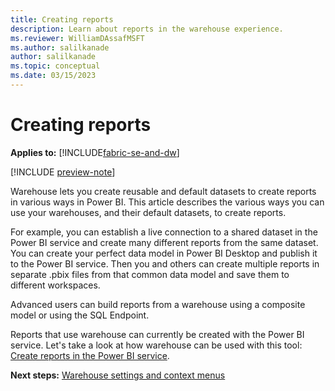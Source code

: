 ```yaml
---
title: Creating reports
description: Learn about reports in the warehouse experience.
ms.reviewer: WilliamDAssafMSFT
ms.author: salilkanade
author: salilkanade
ms.topic: conceptual
ms.date: 03/15/2023
---
```


# Creating reports

**Applies to:** [!INCLUDE[fabric-se-and-dw](includes/applies-to-version/fabric-se-and-dw.md)]

[!INCLUDE [preview-note](../includes/preview-note.md)]

Warehouse lets you create reusable and default datasets to create reports in various ways in Power BI. This article describes the various ways you can use your warehouses, and their default datasets, to create reports.

For example, you can establish a live connection to a shared dataset in the Power BI service and create many different reports from the same dataset. You can create your perfect data model in Power BI Desktop and publish it to the Power BI service. Then you and others can create multiple reports in separate .pbix files from that common data model and save them to different workspaces.

Advanced users can build reports from a warehouse using a composite model or using the SQL Endpoint.

Reports that use warehouse can currently be created with the Power BI service. Let's take a look at how warehouse can be used with this tool: [Create reports in the Power BI service](reports-power-bi-service.md).

**Next steps:** [Warehouse settings and context menus](settings-context-menus.md)
